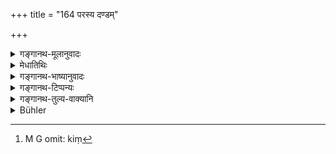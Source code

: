 +++
title = "164 परस्य दण्डम्"

+++

<details><summary>गङ्गानथ-मूलानुवादः</summary>

He shall not, when angry, raise the rod against another person, nor shall he let it fall; except in the case of the son or the pupil; these two he may beat with a view to correction.—(164)
</details>

<details><summary>मेधातिथिः</summary>

येन दम्यते स **दण्डः** करलगुडशिफारज्जुविदलादि । तं **परस्य क्रुद्धः** सन् **नोद्यच्छेन्** नोत्क्षिपेत् । प्रहारार्थं तिर्यग् अपि **न निपातयेत्** । निपातणं वेगेन तदङ्गसंयोगः । पुत्रशिष्याव् अनुताडयेच् छिफावेणुदलचपेटाभिर् यथाष्टमे वक्ष्यति, न दण्डेन । तौ च न क्रोधेन, किं[^२२७] तर्हि **शिष्ट्यर्थम्** अनुशासनार्थम्, बाल्याद् यदि चापलम् आचरतः । यथा "पृष्टतस् तु शरीरस्य" (म्ध् ८.३००) इतीषत् ताड्यौ । शिष्यग्रहणं दासीदासस्यापि प्रदर्शनार्थम्, समानकार्यत्वात् ॥ ४.१६४ ॥


[^२२७]:
     M G omit: kiṃ
</details>

<details><summary>गङ्गानथ-भाष्यानुवादः</summary>

‘*Daṇḍa*,’ ‘rod,’ is that whereby one *is struck*, ‘*daṇḍyate*;’ that is, the hand, the stick, the whip, the rope, the split-bamboo, and so forth.—This ‘*rod*’ ‘*he shall not raise, when angry, against another person*;’ *i.e*., he shall not hold it up; nor shall he let it fall down; *i.e*., bring it into contact with the other person’s body.

The son and the pupil one may strike with the whip, the split-bamboo, or the slap,—as is going to be mentioned under Discourse VIII,—but not with the *stick*. Further, these two are to be beaten, not in auger, but only
*with a view to correction*,’—*i.e*., for the purpose of correcting
them, if through boyishness, they happen to misbehave. And these two are to be punished lightly, as is going to be laid down under 8.299.

The ‘*pupil*’ is meant to exclude the male and female slaves also; the purpose served (*i*. *e*., correction) being the same in both cases—(164).
</details>

<details><summary>गङ्गानथ-टिप्पन्यः</summary>

*Cf*. 8.298-299 and 4.175.

This verse is quoted in *Aparārka* (p. 231), which adds:—‘*Śiṣya*’ here
means ‘one who has to be taught—the ‘son’ is mentioned separately with a
view to emphasis;—and in support of this it quotes the rule of Viṣṇu,
which is in the general form ‘*Śāsyam śāset tāḍayet*’.
</details>

<details><summary>गङ्गानथ-तुल्य-वाक्यानि</summary>

*Mahābhārata* (Anuśāsana, 161.38).—(Same as Manu, but reading ‘*Tāḍanam
smṛtam*’ for ‘*tāḍayettu tam*’).

*Viṣṇu* (71.80.82).—‘He shall not raise the rod against another
person;—for disciplinary purposes, he shall beat his pupil, on the back,
either with a rope or a bamboo-piece.’

*Yājñavalkya* (1.155).—‘He shall beat his son and his pupil.’
</details>

<details><summary>Bühler</summary>

164	Let him, when angry, not raise a stick against another man, nor strike (anybody) except a son or a pupil; those two he may beat in order to correct them.
</details>

